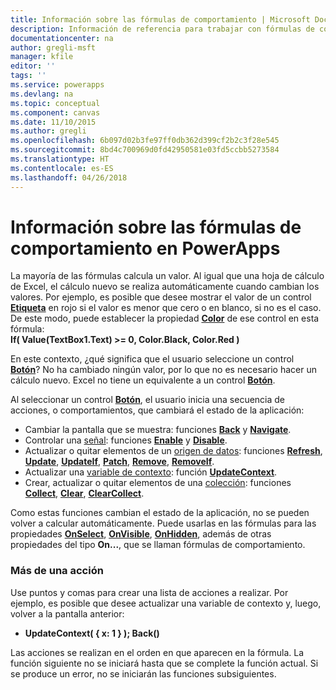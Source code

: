 ```yaml
---
title: Información sobre las fórmulas de comportamiento | Microsoft Docs
description: Información de referencia para trabajar con fórmulas de comportamiento
documentationcenter: na
author: gregli-msft
manager: kfile
editor: ''
tags: ''
ms.service: powerapps
ms.devlang: na
ms.topic: conceptual
ms.component: canvas
ms.date: 11/10/2015
ms.author: gregli
ms.openlocfilehash: 6b097d02b3fe97ff0db362d399cf2b2c3f28e545
ms.sourcegitcommit: 8bd4c700969d0fd42950581e03fd5ccbb5273584
ms.translationtype: HT
ms.contentlocale: es-ES
ms.lasthandoff: 04/26/2018
---
```

# <a name="understand-behavior-formulas-in-powerapps"></a>Información sobre las fórmulas de comportamiento en PowerApps

La mayoría de las fórmulas calcula un valor.  Al igual que una hoja de cálculo de Excel, el cálculo nuevo se realiza automáticamente cuando cambian los valores.  Por ejemplo, es posible que desee mostrar el valor de un control **[Etiqueta](controls/control-text-box.md)** en rojo si el valor es menor que cero o en blanco, si no es el caso. De este modo, puede establecer la propiedad **[Color](controls/properties-color-border.md)** de ese control en esta fórmula:
<br>**If( Value(TextBox1.Text) >= 0, Color.Black, Color.Red )**

En este contexto, ¿qué significa que el usuario seleccione un control **[Botón](controls/control-button.md)**?  No ha cambiado ningún valor, por lo que no es necesario hacer un cálculo nuevo. Excel no tiene un equivalente a un control **[Botón](controls/control-button.md)**.  

Al seleccionar un control **[Botón](controls/control-button.md)**, el usuario inicia una secuencia de acciones, o comportamientos, que cambiará el estado de la aplicación:

* Cambiar la pantalla que se muestra: funciones **[Back](functions/function-navigate.md)** y **[Navigate](functions/function-navigate.md)**.
* Controlar una [señal](functions/signals.md): funciones **[Enable](functions/function-enable-disable.md)** y **[Disable](functions/function-enable-disable.md)**.
* Actualizar o quitar elementos de un [origen de datos](working-with-data-sources.md): funciones **[Refresh](functions/function-refresh.md)**, **[Update](functions/function-update-updateif.md)**, **[UpdateIf](functions/function-update-updateif.md)**, **[Patch](functions/function-patch.md)**, **[Remove](functions/function-remove-removeif.md)**, **[RemoveIf](functions/function-remove-removeif.md)**.
* Actualizar una [variable de contexto](working-with-variables.md#create-a-context-variable): función **[UpdateContext](functions/function-updatecontext.md)**.
* Crear, actualizar o quitar elementos de una [colección](working-with-data-sources.md#collections): funciones **[Collect](functions/function-clear-collect-clearcollect.md)**, **[Clear](functions/function-clear-collect-clearcollect.md)**, **[ClearCollect](functions/function-clear-collect-clearcollect.md)**.

Como estas funciones cambian el estado de la aplicación, no se pueden volver a calcular automáticamente. Puede usarlas en las fórmulas para las propiedades **[OnSelect](controls/properties-core.md)**, **[OnVisible](controls/control-screen.md)**, **[OnHidden](controls/control-screen.md)**, además de otras propiedades del tipo **On...**, que se llaman fórmulas de comportamiento.

### <a name="more-than-one-action"></a>Más de una acción
Use puntos y comas para crear una lista de acciones a realizar. Por ejemplo, es posible que desee actualizar una variable de contexto y, luego, volver a la pantalla anterior:

* **UpdateContext( { x: 1 } ); Back()**

Las acciones se realizan en el orden en que aparecen en la fórmula.  La función siguiente no se iniciará hasta que se complete la función actual. Si se produce un error, no se iniciarán las funciones subsiguientes.

